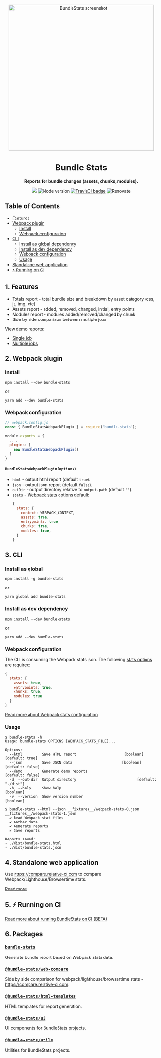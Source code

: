 <p align="center">
  <a href="https://relative-ci.com/tools/webpack-bundle-stats/demo-multiple-jobs.html" target="_blank"><img alt="BundleStats screenshot" width="480" src="https://www.dropbox.com/s/8t6m6rruaauwlxq/bundle-stats-screenshot-4.jpg?raw=1"/></a>
</p>
<h1 align="center">Bundle Stats</h1>
<p align="center">
<strong>
  Reports for bundle changes (assets, chunks, modules).
</strong>
</p>
<p align="center">
  <a href="https://www.npmjs.com/package/bundle-stats"><img src="https://img.shields.io/npm/v/bundle-stats.svg" /></a>
  <img src="https://img.shields.io/node/v/bundle-stats.svg" alt="Node version" />
  <a href="https://travis-ci.org/bundle-stats/bundle-stats"><img alt="TravisCI badge" src="https://api.travis-ci.org/bundle-stats/bundle-stats.svg?branch=master"/></a>
  <img alt="Renovate" src="https://badges.renovateapi.com/github/bundle-stats/bundle-stats?v=1" />
</p>

## Table of Contents
- [Features](#1-features)
- [Webpack plugin](#2-webpack-plugin)
  - [Install](#install)
  - [Webpack configuration](#webpack-configuration)
- [CLI](#3-cli)
  - [Install as global dependency](#install-as-global-dependency)
  - [Install as dev dependency](#install-as-dev-dependency)
  - [Webpack configuration](#webpack-configuration-1)
  - [Usage](#usage)
- [Standalone web application](#4-standalone-web-application)
- [:zap: Running on CI](#5-zap-running-on-ci)

## 1. Features

- Totals report - total bundle size and breakdown by asset category (css, js, img, etc)
- Assets report - added, removed, changed, initial, entry points
- Modules report - modules added/removed/changed by chunk
- Side by side comparison between multiple jobs

View demo reports:
- [Single job](https://relative-ci.com/tools/webpack-bundle-stats/demo-single-job.html)
- [Multiple jobs](https://relative-ci.com/tools/webpack-bundle-stats/demo-multiple-jobs.html)

## 2. Webpack plugin

### Install

```shell
npm install --dev bundle-stats
```

or

```shell
yarn add --dev bundle-stats
```

### Webpack configuration

```js
// webpack.config.js
const { BundleStatsWebpackPlugin } = require('bundle-stats');

module.exports = {
  ...,
  plugins: [
    new BundleStatsWebpackPlugin()
  ]
}
```

#### `BundleStatsWebpackPlugin(options)`

- `html` - output html report (default `true`).
- `json` - output json report (default `false`).
- `outDir` - output directory relative to `output.path` (default `''`).
- `stats` - [Webpack stats](https://webpack.js.org/configuration/stats) options
  default:
  ```js
  {
    stats: {
      context: WEBPACK_CONTEXT,
      assets: true,
      entrypoints: true,
      chunks: true,
      modules: true,
    }
  }
  ```

## 3. CLI

### Install as global

```shell
npm install -g bundle-stats
```

or

```shell
yarn global add bundle-stats
```

### Install as dev dependency

```shell
npm install --dev bundle-stats
```

or

```shell
yarn add --dev bundle-stats
```

### Webpack configuration

The CLI is consuming the Webpack stats json. The following [stats options](https://webpack.js.org/configuration/stats) are required:
```js
{
  stats: {
    assets: true,
    entrypoints: true,
    chunks: true,
    modules: true
  }
}
```

[Read more about Webpack stats configuration](https://relative-ci.com/documentation/setup#1-configure-webpack)

### Usage

```shell
$ bundle-stats -h
Usage: bundle-stats OPTIONS [WEBPACK_STATS_FILE]...

Options:
  --html         Save HTML report                      [boolean] [default: true]
  --json         Save JSON data                       [boolean] [default: false]
  --demo         Generate demo reports                          [default: false]
  -d, --out-dir  Output directory                            [default: "./dist"]
  -h, --help     Show help                                             [boolean]
  -v, --version  Show version number                                   [boolean]
```

```shell
$ bundle-stats --html --json __fixtures__/webpack-stats-0.json __fixtures__/webpack-stats-1.json
  ✔ Read Webpack stat files
  ✔ Gather data
  ✔ Generate reports
  ✔ Save reports

Reports saved:
- ./dist/bundle-stats.html
- ./dist/bundle-stats.json
```

## 4. Standalone web application

Use https://compare.relative-ci.com to compare Webpack/Lighthouse/Browsertime stats.

[Read more](/packages/web-compare)

## 5. :zap: Running on CI

[Read more about running BundleStats on CI (BETA)](https://relative-ci.com)

## 6. Packages

### [`bundle-stats`](/packages/cli)

Generate bundle report based on Webpack stats data.

### [`@bundle-stats/web-compare`](/packages/web-compare)
Side by side comparison for webpack/lighthouse/browsertime stats - https://compare.relative-ci.com.

### [`@bundle-stats/html-templates`](/packages/html-templates)
HTML templates for report generation.

### [`@bundle-stats/ui`](/packages/ui)
UI components for BundleStats projects.

### [`@bundle-stats/utils`](/packages/utils)
Utilities for BundleStats projects.
